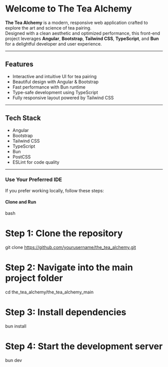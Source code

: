 # Welcome to The Tea Alchemy

**The Tea Alchemy** is a modern, responsive web application crafted to explore the art and science of tea pairing.  
Designed with a clean aesthetic and optimized performance, this front-end project leverages **Angular**, **Bootstrap**, **Tailwind CSS**, **TypeScript**, and **Bun** for a delightful developer and user experience.

---

## Features

- Interactive and intuitive UI for tea pairing  
- Beautiful design with Angular & Bootstrap  
- Fast performance with Bun runtime  
- Type-safe development using TypeScript  
- Fully responsive layout powered by Tailwind CSS  

---

## Tech Stack

- Angular  
- Bootstrap  
- Tailwind CSS  
- TypeScript  
- Bun  
- PostCSS  
- ESLint for code quality  

---

### Use Your Preferred IDE

If you prefer working locally, follow these steps:

#### Clone and Run

bash
# Step 1: Clone the repository
git clone https://github.com/yourusername/the_tea_alchemy.git

# Step 2: Navigate into the main project folder
cd the_tea_alchemy/the_tea_alchemy_main

# Step 3: Install dependencies
bun install

# Step 4: Start the development server
bun dev
